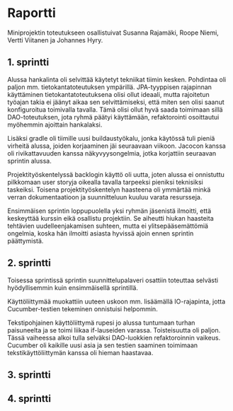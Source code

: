 # Raportti

Miniprojektin toteutukseen osallistuivat Susanna Rajamäki, Roope Niemi, Vertti Viitanen ja Johannes Hyry.

## 1. sprintti

Alussa hankalinta oli selvittää käytetyt tekniikat tiimin kesken. Pohdintaa oli paljon mm. tietokantatoteutuksen ympärillä. JPA-tyyppisen rajapinnan käyttäminen tietokantatoteutuksena olisi ollut ideaali, mutta rajoitetun työajan takia ei jäänyt aikaa sen selvittämiseksi, että miten sen olisi saanut konfiguroitua toimivalla tavalla. Tämä olisi ollut hyvä saada toimimaan sillä DAO-toteutuksen, jota ryhmä päätyi käyttämään, refaktorointi osoittautui myöhemmin ajoittain hankalaksi.

Lisäksi gradle oli tiimille uusi buildaustyökalu, jonka käytössä tuli pieniä virheitä alussa, joiden korjaaminen jäi seuraavaan viikoon. Jacocon kanssa oli rivikattavuuden kanssa näkyvyysongelmia, jotka korjattiin seuraavan sprintin alussa.

Projektityöskentelyssä backlogin käyttö oli uutta, joten alussa ei onnistuttu pilkkomaan user storyja oikealla tavalla tarpeeksi pieniksi teknisiksi taskeiksi. Toisena projektityöskentelyn haasteena oli ymmärtää minkä verran dokumentaatioon ja suunnitteluun kuuluu varata resursseja.

Ensimmäisen sprintin loppupuolella yksi ryhmän jäsenistä ilmoitti, että keskeyttää kurssin eikä osallistu projektiin. Se aiheutti hiukan haasteita tehtävien uudelleenjakamisen suhteen, mutta ei ylitsepääsemättömiä ongelmia, koska hän ilmoitti asiasta hyvissä ajoin ennen sprintin päättymistä.

## 2. sprintti

Toisessa sprintissä sprintin suunnittelupalaveri osattiin toteuttaa selvästi hyödyllisemmin kuin ensimmäisellä sprintillä.

Käyttöliittymää muokattiin uuteen uskoon mm. lisäämällä IO-rajapinta, jotta Cucumber-testien tekeminen onnistuisi helpommin. 

Tekstipohjainen käyttöliittymä rupesi jo alussa tuntumaan turhan paisuneelta ja se toimi liikaa if-lauseiden varassa. Toisteisuutta oli paljon. Tässä vaiheessa alkoi tulla selväksi DAO-luokkien refaktoroinnin vaikeus. 
Cucumber oli kaikille uusi asia ja sen testien saaminen toimimaan tekstikäyttöliittymän kanssa oli hieman haastavaa. 

## 3. sprintti

## 4. sprintti

